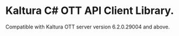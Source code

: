 # Kaltura C# OTT API Client Library.
Compatible with Kaltura OTT server version 6.2.0.29004 and above.
